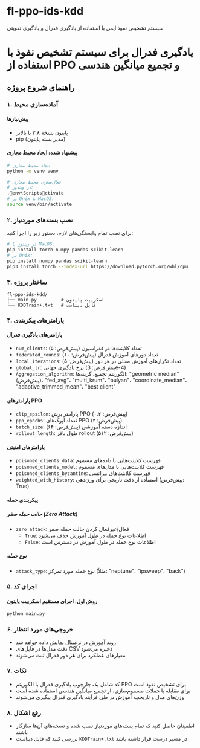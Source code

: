 # fl-ppo-ids-kdd  
سیستم تشخیص نفوذ ایمن با استفاده از یادگیری فدرال و یادگیری تقویتی

# یادگیری فدرال برای سیستم تشخیص نفوذ با استفاده از PPO و تجمیع میانگین هندسی

## راهنمای شروع پروژه

### ۱. آماده‌سازی محیط

#### پیش‌نیازها
- پایتون نسخه ۳.۸ یا بالاتر
- pip (مدیر بسته پایتون)

#### پیشنهاد شده: ایجاد محیط مجازی
```bash
# ایجاد محیط مجازی
python -m venv venv

# فعال‌سازی محیط مجازی
# در ویندوز:
.env\Scriptsctivate
# در Unix یا MacOS:
source venv/bin/activate
```

### ۲. نصب بسته‌های موردنیاز  
برای نصب تمام وابستگی‌های لازم، دستور زیر را اجرا کنید:

```bash
# در ویندوز یا MacOS:
pip install torch numpy pandas scikit-learn
# در Unix:
pip install numpy pandas scikit-learn
pip3 install torch --index-url https://download.pytorch.org/whl/cpu
```

### ۳. ساختار پروژه
```
fl-ppo-ids-kdd/
├── main.py         # اسکریپت پایتون
└── KDDTrain+.txt   # فایل دیتاست
```

### ۴. پارامترهای پیکربندی

#### پارامترهای یادگیری فدرال
- `num_clients`: تعداد کلاینت‌ها در فدراسیون (پیش‌فرض: ۵)
- `federated_rounds`: تعداد دورهای آموزش فدرال (پیش‌فرض: ۱۰)
- `local_iterations`: تعداد تکرارهای آموزش محلی در هر دور (پیش‌فرض: ۵)
- `global_lr`: نرخ یادگیری جهانی (پیش‌فرض: 3e-4)
- `Aggregation_algorithm`: الگوریتم تجمیع. گزینه‌ها: "geometric median" (پیش‌فرض)، "fed_avg"، "multi_krum"، "bulyan"، "coordinate_median"، "adaptive_trimmed_mean"، "best client"

#### پارامترهای PPO
- `clip_epsilon`: پارامتر برش PPO (پیش‌فرض: ۰.۲)
- `ppo_epochs`: تعداد اپوک‌های PPO (پیش‌فرض: ۴)
- `batch_size`: اندازه دسته آموزشی (پیش‌فرض: ۶۴)
- `rollout_length`: طول بافر rollout (پیش‌فرض: ۵۱۲)

#### پارامترهای امنیتی
- `poisoned_clients_data`: فهرست کلاینت‌هایی با داده‌های مسموم
- `poisoned_clients_model`: فهرست کلاینت‌هایی با مدل‌های مسموم
- `poisoned_clients_byzantine`: فهرست کلاینت‌های بیزانسی
- `weighted_with_history`: استفاده از دقت تاریخی برای وزن‌دهی (پیش‌فرض: True)

#### پیکربندی حمله

##### حالت حمله صفر (Zero Attack)
- `zero_attack`: فعال/غیرفعال کردن حالت حمله صفر
  - `True`: اطلاعات نوع حمله در طول آموزش حذف می‌شود
  - `False`: اطلاعات نوع حمله در طول آموزش در دسترس است

##### نوع حمله
- `attack_type`: نوع حمله مورد تمرکز (مثلاً: "neptune"، "ipsweep"، "back")

### ۵. اجرای کد

#### روش اول: اجرای مستقیم اسکریپت پایتون
```bash
python main.py
```

### ۶. خروجی‌های مورد انتظار
- روند آموزش در ترمینال نمایش داده خواهد شد
- دقت مدل‌ها در فایل‌های CSV ذخیره می‌شود
- معیارهای عملکرد برای هر دور فدرال ثبت می‌شوند

### ۷. نکات
- کد شامل یک چارچوب یادگیری فدرال با الگوریتم PPO برای تشخیص نفوذ است
- برای مقابله با حملات مسموم‌سازی، از تجمیع میانگین هندسی استفاده شده است
- وزن‌های مدل و تاریخچه آموزش در طی فرآیند یادگیری فدرال پیگیری می‌شوند

### ۸. رفع اشکال
- اطمینان حاصل کنید که تمام بسته‌های موردنیاز نصب شده و نسخه‌های آن‌ها سازگار باشند
- بررسی کنید که فایل دیتاست `KDDTrain+.txt` در مسیر درست قرار داشته باشد